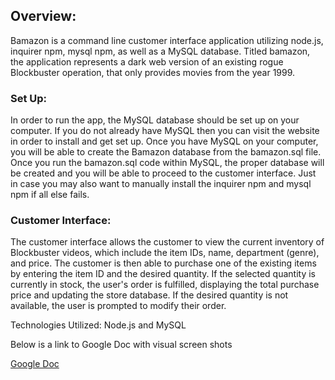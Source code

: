 ## Overview:

Bamazon is a command line customer interface application utilizing node.js, inquirer npm, mysql npm, as well as a MySQL database. Titled bamazon, the application represents a dark web version of an existing rogue Blockbuster operation, that only provides movies from the year 1999. 

### Set Up: 

In order to run the app, the MySQL database should be set up on your computer. If you do not already have MySQL then you can visit the website in order to install and get set up. Once you have MySQL on your computer, you will be able to create the Bamazon database from the bamazon.sql file. Once you run the bamazon.sql code within MySQL, the proper database will be created and you will be able to proceed to the customer interface. Just in case you may also want to manually install the inquirer npm and mysql npm if all else fails.

### Customer Interface:

The customer interface allows the customer to view the current inventory of Blockbuster videos, which include the item IDs, name, department (genre), and price. The customer is then able to purchase one of the existing items by entering the item ID and the desired quantity. If the selected quantity is currently in stock, the user's order is fulfilled, displaying the total purchase price and updating the store database. If the desired quantity is not available, the user is prompted to modify their order.

Technologies Utilized: Node.js and MySQL

Below is a link to Google Doc with visual screen shots

[Google Doc](https://docs.google.com/document/d/1a4lrum56XMuGEv88xwHGveW13I7abAggQvSw2wKfy7I/edit?usp=sharing)
